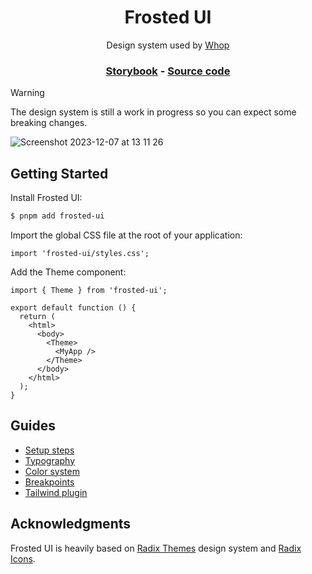 <h1 align="center">Frosted UI</h1>

<p align="center">Design system used by <a href="https://whop.com/">Whop</a></p>

<h3 align="center">
  <a href="https://storybook.whop.com/">Storybook</a> -
  <a href="https://github.com/whopio/frosted-ui/tree/main/packages/frosted-ui">Source code</a>
</h3>

> [!WARNING]
> The design system is still a work in progress so you can expect some breaking changes.

![Screenshot 2023-12-07 at 13 11 26](https://github.com/whopio/frosted-ui-v2/assets/28541613/8a0d694e-e7f8-40bc-a672-f0a617053271)

## Getting Started

Install Frosted UI:

```sh
$ pnpm add frosted-ui
```

Import the global CSS file at the root of your application:

```tsx
import 'frosted-ui/styles.css';
```

Add the Theme component:

```tsx
import { Theme } from 'frosted-ui';

export default function () {
  return (
    <html>
      <body>
        <Theme>
          <MyApp />
        </Theme>
      </body>
    </html>
  );
}
```

## Guides

- [Setup steps](https://storybook.whop.com/?path=/docs/guides-1-getting-started--docs)
- [Typography](https://storybook.whop.com/?path=/docs/guides-2-typography--docs)
- [Color system](https://storybook.whop.com/?path=/docs/guides-3-color--docs)
- [Breakpoints](https://storybook.whop.com/?path=/docs/guides-4-breakpoints--docs)
- [Tailwind plugin](https://storybook.whop.com/?path=/docs/guides-5-tailwind-plugin--docs)

## Acknowledgments

Frosted UI is heavily based on [Radix Themes](https://www.radix-ui.com/) design system and [Radix Icons](https://github.com/radix-ui/icons).
